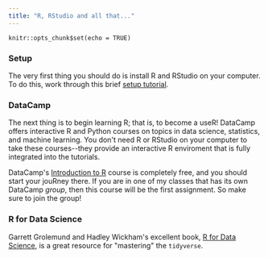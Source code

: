 ```yaml
---
title: "R, RStudio and all that..."
---
```


```{r setup, include=FALSE}
knitr::opts_chunk$set(echo = TRUE)
```

### Setup

The very first thing you should do is install R and RStudio on your computer. To do this, work through this brief [setup tutorial](https://jjallaire.shinyapps.io/learnr-tutorial-00-setup/).

### DataCamp

The next thing is to begin learning R; that is, to become a useR! DataCamp offers interactive R and Python courses on topics in data science, statistics, and machine learning. You don't need R or RStudio on your computer to take these courses--they provide an interactive R enviroment that is fully integrated into the tutorials.

DataCamp's [Introduction to R](https://www.datacamp.com/courses/free-introduction-to-r) course is completely free, and you should start your jouRney there. If you are in one of my classes that has its own DataCamp *group*, then this course will be the first assignment. So make sure to join the group!

### R for Data Science

Garrett Grolemund and Hadley Wickham's excellent book, [R for Data Science](http://r4ds.had.co.nz), is a great resource for "mastering" the `tidyverse`.